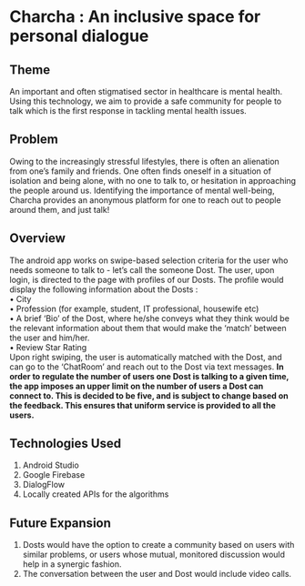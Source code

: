 # Charcha : An inclusive space for personal dialogue 
## Theme 
An important and often stigmatised sector in healthcare is mental health. 
Using this technology, we aim to provide a safe community for people to talk which is the first response in tackling mental health issues. <br/>
## Problem 
Owing to the increasingly stressful lifestyles, there is often an alienation from one’s family and friends. One often finds oneself in a situation of isolation and being alone, with no one to talk to, or hesitation in approaching the people around us. Identifying the importance of mental well-being, Charcha provides an anonymous platform for one to reach out to people around them, and just talk! 
## Overview
The android app works on swipe-based selection criteria for the user who needs someone to talk to -  let’s call the someone Dost.
The user, upon login, is directed to the page with profiles of our Dosts. The profile would display the following information about the Dosts : <br/>
•	City<br/>
•	Profession (for example, student, IT professional, housewife etc)<br/>
•	A brief ‘Bio’ of the Dost, where he/she conveys what they think would be the relevant information about them that would make the ‘match’ between the user and him/her.<br/>
•	Review Star Rating<br/>
Upon right swiping, the user is automatically matched with the Dost, and can go to the ‘ChatRoom’ and reach out to the Dost via text messages. 
**In order to regulate the number of users one Dost is talking to a given time, the app imposes an upper limit on the number of users a Dost can connect to. This is decided to be five, and is subject to change based on the feedback. This ensures that uniform service is provided to all the users.**
## Technologies Used
1.	Android Studio <br/>
2.	Google Firebase <br/>
3.	DialogFlow <br/>
4.	Locally created APIs for the algorithms <br/>
## Future Expansion
1.	Dosts would have the option to create a community based on users with similar problems, or users whose mutual, monitored discussion would help in a synergic fashion. <br/>
2.	The conversation between the user and Dost would include video calls.


